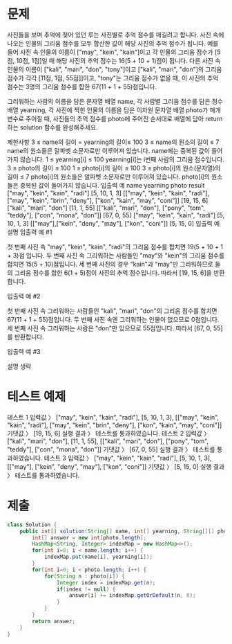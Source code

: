 # 문제
사진들을 보며 추억에 젖어 있던 루는 사진별로 추억 점수를 매길려고 합니다. 사진 속에 나오는 인물의 그리움 점수를 모두 합산한 값이 해당 사진의 추억 점수가 됩니다. 예를 들어 사진 속 인물의 이름이 ["may", "kein", "kain"]이고 각 인물의 그리움 점수가 [5점, 10점, 1점]일 때 해당 사진의 추억 점수는 16(5 + 10 + 1)점이 됩니다. 다른 사진 속 인물의 이름이 ["kali", "mari", "don", "tony"]이고 ["kali", "mari", "don"]의 그리움 점수가 각각 [11점, 1점, 55점]]이고, "tony"는 그리움 점수가 없을 때, 이 사진의 추억 점수는 3명의 그리움 점수를 합한 67(11 + 1 + 55)점입니다.

그리워하는 사람의 이름을 담은 문자열 배열 name, 각 사람별 그리움 점수를 담은 정수 배열 yearning, 각 사진에 찍힌 인물의 이름을 담은 이차원 문자열 배열 photo가 매개변수로 주어질 때, 사진들의 추억 점수를 photo에 주어진 순서대로 배열에 담아 return하는 solution 함수를 완성해주세요.

제한사항
3 ≤ name의 길이 = yearning의 길이≤ 100
3 ≤ name의 원소의 길이 ≤ 7
name의 원소들은 알파벳 소문자로만 이루어져 있습니다.
name에는 중복된 값이 들어가지 않습니다.
1 ≤ yearning[i] ≤ 100
yearning[i]는 i번째 사람의 그리움 점수입니다.
3 ≤ photo의 길이 ≤ 100
1 ≤ photo[i]의 길이 ≤ 100
3 ≤ photo[i]의 원소(문자열)의 길이 ≤ 7
photo[i]의 원소들은 알파벳 소문자로만 이루어져 있습니다.
photo[i]의 원소들은 중복된 값이 들어가지 않습니다.
입출력 예
name	yearning	photo	result
["may", "kein", "kain", "radi"]	[5, 10, 1, 3]	[["may", "kein", "kain", "radi"],["may", "kein", "brin", "deny"], ["kon", "kain", "may", "coni"]]	[19, 15, 6]
["kali", "mari", "don"]	[11, 1, 55]	[["kali", "mari", "don"], ["pony", "tom", "teddy"], ["con", "mona", "don"]]	[67, 0, 55]
["may", "kein", "kain", "radi"]	[5, 10, 1, 3]	[["may"],["kein", "deny", "may"], ["kon", "coni"]]	[5, 15, 0]
입출력 예 설명
입출력 예 #1

첫 번째 사진 속 "may", "kein", "kain", "radi"의 그리움 점수를 합치면 19(5 + 10 + 1 + 3)점 입니다. 두 번째 사진 속 그리워하는 사람들인 "may"와 "kein"의 그리움 점수를 합치면 15(5 + 10)점입니다. 세 번째 사진의 경우 "kain"과 "may"만 그리워하므로 둘의 그리움 점수를 합한 6(1 + 5)점이 사진의 추억 점수입니다. 따라서 [19, 15, 6]을 반환합니다.

입출력 예 #2

첫 번째 사진 속 그리워하는 사람들인 "kali", "mari", "don"의 그리움 점수를 합치면 67(11 + 1 + 55)점입니다. 두 번째 사진 속엔 그리워하는 인물이 없으므로 0점입니다. 세 번째 사진 속 그리워하는 사람은 "don"만 있으므로 55점입니다. 따라서 [67, 0, 55]를 반환합니다.

입출력 예 #3

설명 생략

# 테스트 예제
테스트 1
입력값 〉	["may", "kein", "kain", "radi"], [5, 10, 1, 3], [["may", "kein", "kain", "radi"], ["may", "kein", "brin", "deny"], ["kon", "kain", "may", "coni"]]
기댓값 〉	[19, 15, 6]
실행 결과 〉	테스트를 통과하였습니다.
테스트 2
입력값 〉	["kali", "mari", "don"], [11, 1, 55], [["kali", "mari", "don"], ["pony", "tom", "teddy"], ["con", "mona", "don"]]
기댓값 〉	[67, 0, 55]
실행 결과 〉	테스트를 통과하였습니다.
테스트 3
입력값 〉	["may", "kein", "kain", "radi"], [5, 10, 1, 3], [["may"], ["kein", "deny", "may"], ["kon", "coni"]]
기댓값 〉	[5, 15, 0]
실행 결과 〉	테스트를 통과하였습니다.

# 제출
```java
class Solution {
    public int[] solution(String[] name, int[] yearning, String[][] photo) {
        int[] answer = new int[photo.length];
        HashMap<String, Integer> indexMap = new HashMap<>();
        for(int i=0; i < name.length; i++) {
            indexMap.put(name[i], yearning[i]);
        }
        for(int i=0; i < photo.length; i++) {
            for(String n : photo[i]) {
                Integer index = indexMap.get(n);
                if(index != null) {
                    answer[i] += indexMap.getOrDefault(n, 0);
                }
            }
        }
        return answer;
    }
}
```